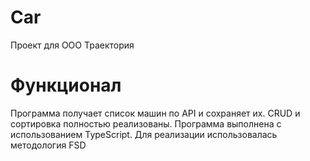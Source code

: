 # Car

Проект для ООО Траектория

# Функционал

Программа получает список машин по API и сохраняет их. CRUD и сортировка полностью реализованы. Программа выполнена с использованием TypeScript. Для реализации использовалась методология FSD